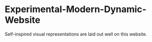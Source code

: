 # Experimental-Modern-Dynamic-Website
Self-inspired visual representations are laid out well on this website.
